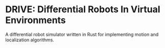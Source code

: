 # DRIVE: Differential Robots In Virtual Environments
A differential robot simulator written in Rust for implementing motion and localization algorithms.
